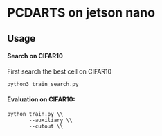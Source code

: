 # PCDARTS on jetson nano

## Usage
#### Search on CIFAR10

First search the best cell on CIFAR10
```
python3 train_search.py
```
#### Evaluation on CIFAR10:

```
python train.py \\
       --auxiliary \\
       --cutout \\
```
